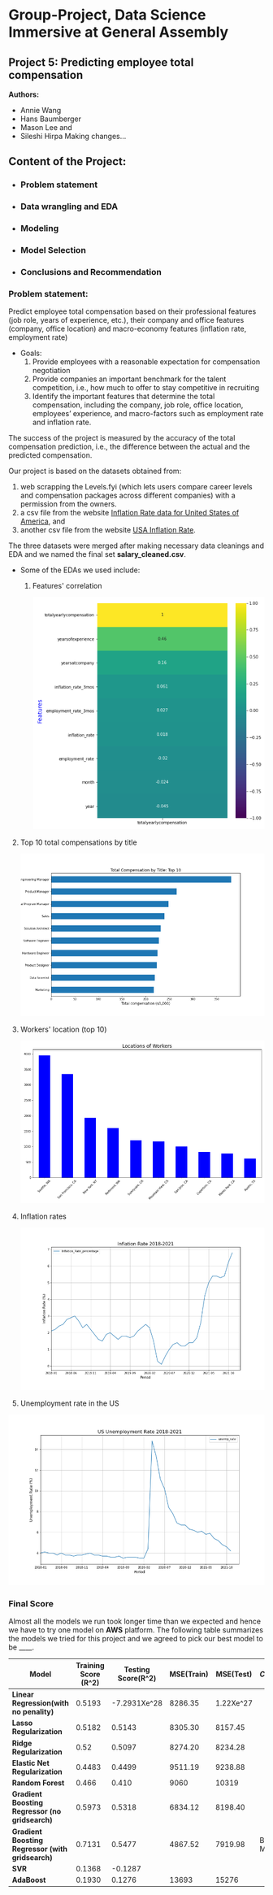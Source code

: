 # Group-Project, Data Science Immersive at General Assembly
## Project 5: Predicting employee total compensation

**Authors:**
* Annie Wang
* Hans Baumberger
* Mason Lee and
* Sileshi Hirpa
Making changes...
## Content of the Project:
  * ### Problem statement
  * ### Data wrangling and EDA
  * ### Modeling
  * ### Model Selection
  * ### Conclusions and Recommendation

### **Problem statement:**
Predict employee total compensation based on their professional features (job role, years of experience, etc.), their company and office features (company, office location) and macro-economy features (inflation rate, employment rate)
* Goals:
    1. Provide employees with a reasonable expectation for compensation negotiation
    2. Provide companies an important benchmark for the talent competition, i.e., how much to offer to stay competitive in recruiting
    3. Identify the important features that determine the total compensation, including the company, job role, office location, employees’ experience, and macro-factors such as employment rate and inflation rate.  

The success of the project is measured by the accuracy of the total compensation prediction, i.e., the difference between the actual and the predicted compensation.

Our project is based on the datasets obtained from:
1. web scrapping the Levels.fyi (which lets users compare career levels and compensation packages across different companies) with a  permission from the owners.
2. a csv file from the website [Inflation Rate data for United States of America](https://www.rateinflation.com/inflation-rate/usa-inflation-rate/), and
3. another csv file from the website [USA Inflation Rate](https://data.world/vizwiz/employment-unemployment-by-state-and-month/workspace/file?filename=BLS+Monthly+Unemployment+Rate.xlsx).

The three datasets were merged after making necessary data cleanings and EDA and we named the final set **salary_cleaned.csv**.

* Some of the EDAs we used include:
  1. Features' correlation  

        ![Correlation of features](Images/features_vs_compensation.png)
2. Top 10 total compensations by title

      ![Total copensation](Images/total_compensation_by_title.png)

3. Workers' location (top 10)

      ![Total copensation](Images/worker_locations.png)

4. Inflation rates

    ![Total copensation](Images/inflation_rate.png)


5. Unemployment rate in the US

![Total copensation](Images/us_unemployment_rate.png)



### Final Score

Almost all the models we run took longer time than we expected and hence we have to try one model on **AWS** platform. The following table summarizes the models we tried for this project and we agreed to pick our best model to be ____.

|**Model**|**Training Score (R^2)**|**Testing Score(R^2)**|**MSE(Train)**|**MSE(Test)**|*Comment*|
|--|--|--|--|--|--|
|**Linear Regression(with no penality)**|0.5193|-7.2931Xe^28|8286.35|1.22Xe^27||
|**Lasso Regularization**|0.5182|0.5143|8305.30|8157.45||
|**Ridge Regularization**|0.52|0.5097|8274.20|8234.28||
|**Elastic Net Regularization**|0.4483|0.4499|9511.19|9238.88||
|**Random Forest**|0.466|0.410|9060|10319||
|**Gradient Boosting Regressor (no gridsearch)**|0.5973|0.5318|6834.12|8198.40||
|**Gradient Boosting Regressor (with gridsearch)**|0.7131|0.5477|4867.52|7919.98|Best Model|
|**SVR**|0.1368|-0.1287|||
|**AdaBoost**|0.1930|0.1276|13693|15276||
